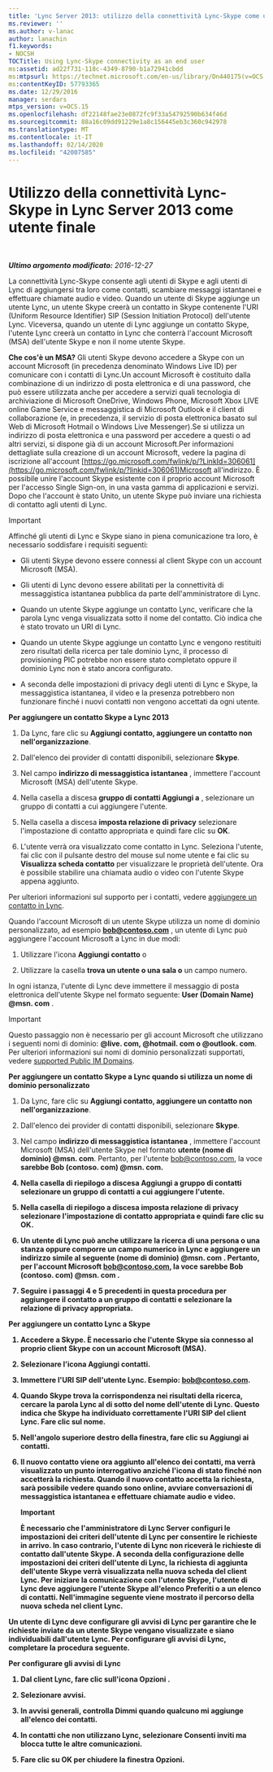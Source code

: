 ```yaml
---
title: 'Lync Server 2013: utilizzo della connettività Lync-Skype come utente finale'
ms.reviewer: ''
ms.author: v-lanac
author: lanachin
f1.keywords:
- NOCSH
TOCTitle: Using Lync-Skype connectivity as an end user
ms:assetid: ad22f731-118c-4349-8790-b1a72941cbdd
ms:mtpsurl: https://technet.microsoft.com/en-us/library/Dn440175(v=OCS.15)
ms:contentKeyID: 57793365
ms.date: 12/29/2016
manager: serdars
mtps_version: v=OCS.15
ms.openlocfilehash: df22148fae23e0872fc9f33a54792590b634f46d
ms.sourcegitcommit: 88a16c09dd91229e1a8c156445eb3c360c942978
ms.translationtype: MT
ms.contentlocale: it-IT
ms.lasthandoff: 02/14/2020
ms.locfileid: "42007585"
---
```

<div data-xmlns="http://www.w3.org/1999/xhtml">

<div class="topic" data-xmlns="http://www.w3.org/1999/xhtml" data-msxsl="urn:schemas-microsoft-com:xslt" data-cs="http://msdn.microsoft.com/">

<div data-asp="http://msdn2.microsoft.com/asp">

# <a name="using-lync-skype-connectivity-in-lync-server-2013-as-an-end-user"></a>Utilizzo della connettività Lync-Skype in Lync Server 2013 come utente finale

</div>

<div id="mainSection">

<div id="mainBody">

<span> </span>

_**Ultimo argomento modificato:** 2016-12-27_

La connettività Lync-Skype consente agli utenti di Skype e agli utenti di Lync di aggiungersi tra loro come contatti, scambiare messaggi istantanei e effettuare chiamate audio e video. Quando un utente di Skype aggiunge un utente Lync, un utente Skype creerà un contatto in Skype contenente l'URI (Uniform Resource Identifier) SIP (Session Initiation Protocol) dell'utente Lync. Viceversa, quando un utente di Lync aggiunge un contatto Skype, l'utente Lync creerà un contatto in Lync che conterrà l'account Microsoft (MSA) dell'utente Skype e non il nome utente Skype.

**Che cos'è un MSA?** Gli utenti Skype devono accedere a Skype con un account Microsoft (in precedenza denominato Windows Live ID) per comunicare con i contatti di Lync.Un account Microsoft è costituito dalla combinazione di un indirizzo di posta elettronica e di una password, che può essere utilizzata anche per accedere a servizi quali tecnologia di archiviazione di Microsoft OneDrive, Windows Phone, Microsoft Xbox LIVE online Game Service e messaggistica di Microsoft Outlook e il client di collaborazione (e, in precedenza, il servizio di posta elettronica basato sul Web di Microsoft Hotmail o Windows Live Messenger).Se si utilizza un indirizzo di posta elettronica e una password per accedere a questi o ad altri servizi, si dispone già di un account Microsoft.Per informazioni dettagliate sulla creazione di un account Microsoft, vedere la pagina di iscrizione all'account [https://go.microsoft.com/fwlink/p/?LinkId=306061](https://go.microsoft.com/fwlink/p/?linkid=306061)Microsoft all'indirizzo. È possibile unire l'account Skype esistente con il proprio account Microsoft per l'accesso Single Sign-on, in una vasta gamma di applicazioni e servizi. Dopo che l'account è stato Unito, un utente Skype può inviare una richiesta di contatto agli utenti di Lync.

<div>


> [!IMPORTANT]  
> Affinché gli utenti di Lync e Skype siano in piena comunicazione tra loro, è necessario soddisfare i requisiti seguenti: 
> <UL>
> <LI>
> <P>Gli utenti Skype devono essere connessi al client Skype con un account Microsoft (MSA).</P>
> <LI>
> <P>Gli utenti di Lync devono essere abilitati per la connettività di messaggistica istantanea pubblica da parte dell'amministratore di Lync.</P>
> <LI>
> <P>Quando un utente Skype aggiunge un contatto Lync, verificare che la parola Lync venga visualizzata sotto il nome del contatto. Ciò indica che è stato trovato un URI di Lync.</P>
> <LI>
> <P>Quando un utente Skype aggiunge un contatto Lync e vengono restituiti zero risultati della ricerca per tale dominio Lync, il processo di provisioning PIC potrebbe non essere stato completato oppure il dominio Lync non è stato ancora configurato.</P>
> <LI>
> <P>A seconda delle impostazioni di privacy degli utenti di Lync e Skype, la messaggistica istantanea, il video e la presenza potrebbero non funzionare finché i nuovi contatti non vengono accettati da ogni utente.</P></LI></UL>



</div>

**Per aggiungere un contatto Skype a Lync 2013**

1.  Da Lync, fare clic su **Aggiungi contatto, aggiungere un contatto non nell'organizzazione**.

2.  Dall'elenco dei provider di contatti disponibili, selezionare **Skype**.

3.  Nel campo **indirizzo di messaggistica istantanea** , immettere l'account Microsoft (MSA) dell'utente Skype.

4.  Nella casella a discesa **gruppo di contatti Aggiungi a** , selezionare un gruppo di contatti a cui aggiungere l'utente.

5.  Nella casella a discesa **imposta relazione di privacy** selezionare l'impostazione di contatto appropriata e quindi fare clic su **OK**.

6.  L'utente verrà ora visualizzato come contatto in Lync. Seleziona l'utente, fai clic con il pulsante destro del mouse sul nome utente e fai clic su **Visualizza scheda contatto** per visualizzare le proprietà dell'utente. Ora è possibile stabilire una chiamata audio o video con l'utente Skype appena aggiunto.

Per ulteriori informazioni sul supporto per i contatti, vedere [aggiungere un contatto in Lync](https://support.office.com/article/add-a-contact-ae55b88d-b9af-48da-bffe-7cc720a5059a).

Quando l'account Microsoft di un utente Skype utilizza un nome di dominio personalizzato, ad esempio <strong>bob@contoso.com</strong> , un utente di Lync può aggiungere l'account Microsoft a Lync in due modi:

1.  Utilizzare l'icona **Aggiungi contatto** o

2.  Utilizzare la casella **trova un utente o una sala o** un campo numero.

In ogni istanza, l'utente di Lync deve immettere il messaggio di posta elettronica dell'utente Skype nel formato seguente: <strong>User (Domain Name) @msn. com</strong> .

<div>


> [!IMPORTANT]  
> Questo passaggio non è necessario per gli account Microsoft che utilizzano i seguenti nomi di dominio: <STRONG>@live. com, @hotmail. com o @outlook. com</STRONG>. Per ulteriori informazioni sui nomi di dominio personalizzati supportati, vedere <A href="https://support.microsoft.com/kb/897567">supported Public IM Domains</A>.



</div>

**Per aggiungere un contatto Skype a Lync quando si utilizza un nome di dominio personalizzato**

1.  Da Lync, fare clic su **Aggiungi contatto, aggiungere un contatto non nell'organizzazione**.

2.  Dall'elenco dei provider di contatti disponibili, selezionare **Skype**.

3.  Nel campo **indirizzo di messaggistica istantanea** , immettere l'account Microsoft (MSA) dell'utente Skype nel formato <strong>utente (nome di dominio) @msn. com</strong>. Pertanto, per l'utente bob@contoso.com, la voce <strong>sarebbe Bob (contoso. com) @msn.<strong> com.

4.  Nella casella di riepilogo a discesa **Aggiungi a gruppo di contatti** selezionare un gruppo di contatti a cui aggiungere l'utente.

5.  Nella casella di riepilogo a discesa **imposta relazione di privacy** selezionare l'impostazione di contatto appropriata e quindi fare clic su **OK**.

6.  Un utente di Lync può anche utilizzare la ricerca di una **persona o una stanza oppure comporre un campo numerico** in Lync e aggiungere un indirizzo simile al seguente <strong>(nome di dominio) @msn. com</strong> . Pertanto, per l'account Microsoft bob@contoso.com, la voce sarebbe <strong>Bob (contoso. com) @msn. com</strong> .

7.  Seguire i passaggi 4 e 5 precedenti in questa procedura per aggiungere il contatto a un gruppo di contatti e selezionare la relazione di privacy appropriata.

**Per aggiungere un contatto Lync a Skype**

1.  Accedere a Skype. È necessario che l'utente Skype sia connesso al proprio client Skype con un account Microsoft (MSA).

2.  Selezionare l'icona Aggiungi contatti.

3.  Immettere l'URI SIP dell'utente Lync. Esempio: bob@contoso.com.

4.  Quando Skype trova la corrispondenza nei risultati della ricerca, cercare la parola **Lync** al di sotto del nome dell'utente di Lync. Questo indica che Skype ha individuato correttamente l'URI SIP del client Lync. Fare clic sul nome.

5.  Nell'angolo superiore destro della finestra, fare clic su Aggiungi ai contatti.

6.  Il nuovo contatto viene ora aggiunto all'elenco dei contatti, ma verrà visualizzato un punto interrogativo anziché l'icona di stato finché non accetterà la richiesta. Quando il nuovo contatto accetta la richiesta, sarà possibile vedere quando sono online, avviare conversazioni di messaggistica istantanea e effettuare chiamate audio e video.
    
    <div>
    

    > [!IMPORTANT]  
    > È necessario che l'amministratore di Lync Server configuri le impostazioni dei criteri dell'utente di Lync per consentire le richieste in arrivo. In caso contrario, l'utente di Lync non riceverà le richieste di contatto dall'utente Skype. A seconda della configurazione delle impostazioni dei criteri dell'utente di Lync, la richiesta di aggiunta dell'utente Skype verrà visualizzata nella <STRONG>nuova</STRONG> scheda del client Lync. Per iniziare la comunicazione con l'utente Skype, l'utente di Lync deve aggiungere l'utente Skype all'elenco Preferiti o a un elenco di contatti. Nell'immagine seguente viene mostrato il percorso della <STRONG>nuova</STRONG> scheda nel client Lync.

    
    </div>

Un utente di Lync deve configurare gli avvisi di Lync per garantire che le richieste inviate da un utente Skype vengano visualizzate e siano individuabili dall'utente Lync. Per configurare gli avvisi di Lync, completare la procedura seguente.

**Per configurare gli avvisi di Lync**

1.  Dal client Lync, fare clic sull'icona **Opzioni** .

2.  Selezionare **avvisi**.

3.  In **avvisi generali**, controlla **Dimmi quando qualcuno mi aggiunge all'elenco dei contatti**.

4.  In **contatti che non utilizzano Lync**, selezionare **Consenti inviti ma blocca tutte le altre comunicazioni**.

5.  Fare clic su **OK** per chiudere la finestra Opzioni.

</div>

<span> </span>

</div>

</div>

</div>

